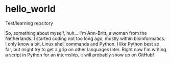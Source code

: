 # hello_world
Test/learning repsitory

So, something about myself, huh... 
I'm Ann-Britt, a woman from the Netherlands. I started coding not too long ago, mostly within bioinformatics. 
I only know a bit, Linux shell commands and Python. I like Python best so far, but might try to get a grip on other languages later.
Right now I'm writing a script in Python for an internship, it will probably show up on GitHub!

